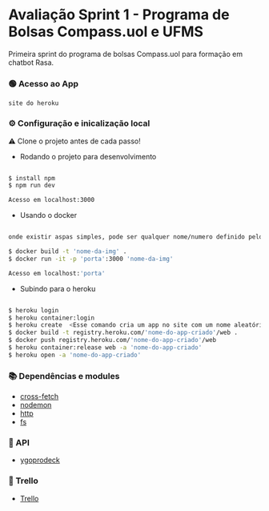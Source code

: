 # Avaliação Sprint 1 - Programa de Bolsas Compass.uol e UFMS
Primeira sprint do programa de bolsas Compass.uol para formação em chatbot Rasa.

### :green_circle: Acesso ao App
    site do heroku
    
### :gear: Configuração e inicalização local

:warning: Clone o projeto antes de cada passo!

- Rodando o projeto para desenvolvimento
```sh

$ install npm
$ npm run dev

Acesso em localhost:3000

```
- Usando o docker
```sh

onde existir aspas simples, pode ser qualquer nome/numero definido pelo usuário

$ docker build -t 'nome-da-img' . 
$ docker run -it -p 'porta':3000 'nome-da-img'

Acesso em localhost:'porta'
```

- Subindo para o heroku

```sh

$ heroku login
$ heroku container:login
$ heroku create  <Esse comando cria um app no site com um nome aleatório, no terminal aparece algo assim: ⬢ blooming-mesa-97378>
$ docker build -t registry.heroku.com/'nome-do-app-criado'/web .
$ docker push registry.heroku.com/'nome-do-app-criado'/web
$ heroku container:release web -a 'nome-do-app-criado'
$ heroku open -a 'nome-do-app-criado'
```
### :books: Dependências e modules
- [cross-fetch](https://www.npmjs.com/package/cross-fetch)
- [nodemon](https://www.npmjs.com/package/nodemon)
- [http](https://nodejs.org/api/http.html#http)
- [fs](https://nodejs.org/api/fs.html#file-system)


### :game_die: API
- [ygoprodeck](https://db.ygoprodeck.com/api-guide/)

### :book: Trello 
- [Trello](https://trello.com/b/00J86fSA/pb-rasa-2021-sprint-1)
